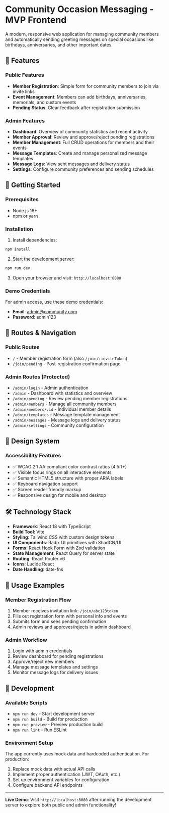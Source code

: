 # Community Occasion Messaging - MVP Frontend

A modern, responsive web application for managing community members and automatically sending greeting messages on special occasions like birthdays, anniversaries, and other important dates.

## 🌟 Features

### Public Features
- **Member Registration**: Simple form for community members to join via invite links
- **Event Management**: Members can add birthdays, anniversaries, memorials, and custom events
- **Pending Status**: Clear feedback after registration submission

### Admin Features
- **Dashboard**: Overview of community statistics and recent activity
- **Member Approval**: Review and approve/reject pending registrations
- **Member Management**: Full CRUD operations for members and their events
- **Message Templates**: Create and manage personalized message templates
- **Message Logs**: View sent messages and delivery status
- **Settings**: Configure community preferences and sending schedules

## 🚀 Getting Started

### Prerequisites
- Node.js 18+ 
- npm or yarn

### Installation

1. Install dependencies:
```bash
npm install
```

2. Start the development server:
```bash
npm run dev
```

3. Open your browser and visit: `http://localhost:8080`

### Demo Credentials

For admin access, use these demo credentials:
- **Email**: admin@community.com
- **Password**: admin123

## 📱 Routes & Navigation

### Public Routes
- `/` - Member registration form (also `/join/:inviteToken`)
- `/join/pending` - Post-registration confirmation page

### Admin Routes (Protected)
- `/admin/login` - Admin authentication
- `/admin` - Dashboard with statistics and overview
- `/admin/pending` - Review pending member registrations
- `/admin/members` - Manage all community members
- `/admin/members/:id` - Individual member details
- `/admin/templates` - Message template management
- `/admin/messages` - Message logs and delivery status
- `/admin/settings` - Community configuration

## 🎨 Design System

### Accessibility Features
- ✅ WCAG 2.1 AA compliant color contrast ratios (4.5:1+)
- ✅ Visible focus rings on all interactive elements
- ✅ Semantic HTML5 structure with proper ARIA labels
- ✅ Keyboard navigation support
- ✅ Screen reader friendly markup
- ✅ Responsive design for mobile and desktop

## 🛠 Technology Stack

- **Framework**: React 18 with TypeScript
- **Build Tool**: Vite
- **Styling**: Tailwind CSS with custom design tokens
- **UI Components**: Radix UI primitives with ShadCN/UI
- **Forms**: React Hook Form with Zod validation
- **State Management**: React Query for server state
- **Routing**: React Router v6
- **Icons**: Lucide React
- **Date Handling**: date-fns

## 📝 Usage Examples

### Member Registration Flow
1. Member receives invitation link: `/join/abc123token`
2. Fills out registration form with personal info and events
3. Submits form and sees pending confirmation
4. Admin reviews and approves/rejects in admin dashboard

### Admin Workflow
1. Login with admin credentials
2. Review dashboard for pending registrations
3. Approve/reject new members
4. Manage message templates and settings
5. Monitor message logs for delivery issues

## 🔧 Development

### Available Scripts
- `npm run dev` - Start development server
- `npm run build` - Build for production
- `npm run preview` - Preview production build
- `npm run lint` - Run ESLint

### Environment Setup
The app currently uses mock data and hardcoded authentication. For production:

1. Replace mock data with actual API calls
2. Implement proper authentication (JWT, OAuth, etc.)
3. Set up environment variables for configuration
4. Configure backend API endpoints

---

**Live Demo**: Visit `http://localhost:8080` after running the development server to explore both public and admin functionality!
